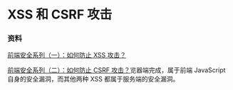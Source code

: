 # XSS 和 CSRF 攻击

### 资料

[前端安全系列（一）：如何防止 XSS 攻击？](https://tech.meituan.com/2018/09/27/fe-security.html)

[前端安全系列（二）：如何防止 CSRF 攻击？](https://tech.meituan.com/2018/10/11/fe-security-csrf.html)览器端完成，属于前端 JavaScript 自身的安全漏洞，而其他两种 XSS 都属于服务端的安全漏洞。
